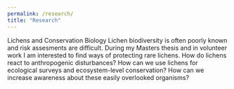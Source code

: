 ```yaml
---
permalink: /research/
title: "Research"
---
```


Lichens and Conservation Biology
Lichen biodiversity is often poorly known and risk assesments are difficult. During my Masters thesis and in volunteer work I am interested to find ways of protecting rare lichens. How do lichens react to anthropogenic disturbances? How can we use lichens for ecological surveys and ecosystem-level conservation? How can we increase awareness about these easily overlooked organisms?
